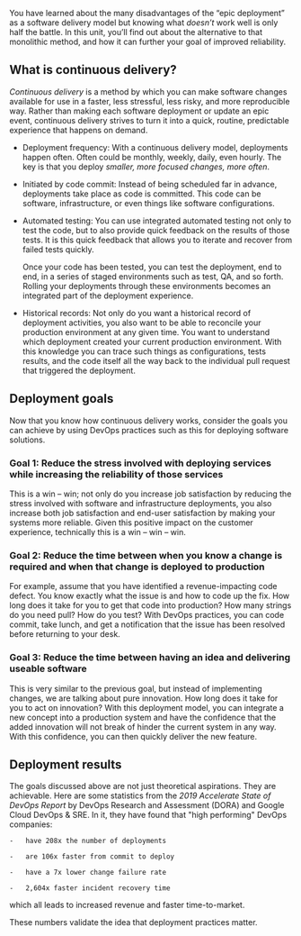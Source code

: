 You have learned about the many disadvantages of the “epic deployment” as a
software delivery model but knowing what _doesn’t_ work well is only half
the battle. In this unit, you’ll find out about the alternative to that
monolithic method, and how it can further your goal of improved
reliability.

## What is continuous delivery?

_Continuous delivery_ is a method by which you can make software changes
available for use in a faster, less stressful, less risky, and more
reproducible way. Rather than making each software deployment or update an
epic event, continuous delivery strives to turn it into a quick, routine,
predictable experience that happens on demand.

-   Deployment frequency: With a continuous delivery model, deployments
    happen often. Often could be monthly, weekly, daily, even hourly. The
    key is that you deploy _smaller, more focused changes, more often_.

-   Initiated by code commit: Instead of being scheduled far in advance,
    deployments take place as code is committed. This code can be software,
    infrastructure, or even things like software configurations.

-   Automated testing: You can use integrated automated testing not only to
    test the code, but to also provide quick feedback on the results of
    those tests. It is this quick feedback that allows you to iterate and
    recover from failed tests quickly.

    Once your code has been tested, you can test the deployment, end to
    end, in a series of staged environments such as test, QA, and so forth.
    Rolling your deployments through these environments becomes an
    integrated part of the deployment experience.

-   Historical records: Not only do you want a historical record of
    deployment activities, you also want to be able to reconcile your
    production environment at any given time. You want to understand which
    deployment created your current production environment. With this
    knowledge you can trace such things as configurations, tests results,
    and the code itself all the way back to the individual pull request
    that triggered the deployment.

## Deployment goals

Now that you know how continuous delivery works, consider the goals you can
achieve by using DevOps practices such as this for deploying software
solutions.

### Goal 1: Reduce the stress involved with deploying services while increasing the reliability of those services

This is a win – win; not only do you increase job satisfaction by reducing
the stress involved with software and infrastructure deployments, you also
increase both job satisfaction and end-user satisfaction by making your
systems more reliable. Given this positive impact on the customer
experience, technically this is a win – win – win.

### Goal 2: Reduce the time between when you know a change is required and when that change is deployed to production

For example, assume that you have identified a revenue-impacting code
defect. You know exactly what the issue is and how to code up the fix. How
long does it take for you to get that code into production? How many
strings do you need pull? How do you test? With DevOps practices, you can
code commit, take lunch, and get a notification that the issue has been
resolved before returning to your desk.

### Goal 3: Reduce the time between having an idea and delivering useable software

This is very similar to the previous goal, but instead of implementing
changes, we are talking about pure innovation. How long does it take for
you to act on innovation? With this deployment model, you can integrate a
new concept into a production system and have the confidence that the added
innovation will not break of hinder the current system in any way. With
this confidence, you can then quickly deliver the new feature.

## Deployment results

The goals discussed above are not just theoretical aspirations. They are
achievable. Here are some statistics from the _2019 Accelerate State of
DevOps Report_ by DevOps Research and Assessment (DORA) and Google Cloud
DevOps & SRE. In it, they have found that "high performing" DevOps
companies:

    -   have 208x the number of deployments

    -   are 106x faster from commit to deploy

    -   have a 7x lower change failure rate

    -   2,604x faster incident recovery time

which all leads to increased revenue and faster time-to-market.

These numbers validate the idea that deployment practices matter.
